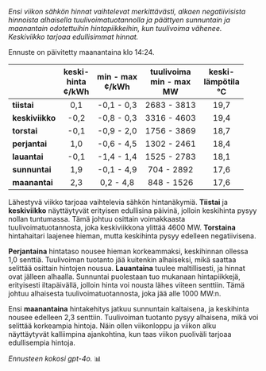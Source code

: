 *Ensi viikon sähkön hinnat vaihtelevat merkittävästi, alkaen negatiivisista hinnoista alhaisella tuulivoimatuotannolla ja päättyen sunnuntain ja maanantain odotettuihin hintapiikkeihin, kun tuulivoima vähenee. Keskiviikko tarjoaa edullisimmat hinnat.*

Ennuste on päivitetty maanantaina klo 14:24.

|              | keski-<br>hinta<br>¢/kWh | min - max<br>¢/kWh | tuulivoima<br>min - max<br>MW | keski-<br>lämpötila<br>°C |
|:-------------|:----------------:|:----------------:|:-------------:|:-------------:|
| **tiistai**  |       0,1        |     -0,1 - 0,3   |   2683 - 3813 |     19,7      |
| **keskiviikko** |      -0,2       |     -0,8 - 0,3   |   3316 - 4603 |     19,4      |
| **torstai**  |      -0,1        |     -0,9 - 2,0   |   1756 - 3869 |     18,7      |
| **perjantai**|       1,0        |     -0,6 - 4,5   |   1302 - 2461 |     18,4      |
| **lauantai** |      -0,1        |     -1,4 - 1,4   |   1525 - 2783 |     18,1      |
| **sunnuntai**|       1,9        |     -0,1 - 4,9   |   704 - 2892  |     17,6      |
| **maanantai**|       2,3        |     0,2 - 4,8    |   848 - 1526  |     17,6      |

Lähestyvä viikko tarjoaa vaihtelevia sähkön hintanäkymiä. **Tiistai** ja **keskiviikko** näyttäytyvät erityisen edullisina päivinä, jolloin keskihinta pysyy nollan tuntumassa. Tämä johtuu osittain voimakkaasta tuulivoimatuotannosta, joka keskiviikkona ylittää 4600 MW. **Torstaina** hintahaitari laajenee hieman, mutta keskihinta pysyy edelleen negatiivisena. 

**Perjantaina** hintataso nousee hieman korkeammaksi, keskihinnan ollessa 1,0 senttiä. Tuulivoiman tuotanto jää kuitenkin alhaiseksi, mikä saattaa selittää osittain hintojen nousua. **Lauantaina** tuulee maltillisesti, ja hinnat ovat jälleen alhaalla. Sunnuntai puolestaan tuo mukanaan hintapiikkejä, erityisesti iltapäivällä, jolloin hinta voi nousta lähes viiteen senttiin. Tämä johtuu alhaisesta tuulivoimatuotannosta, joka jää alle 1000 MW:n.

Ensi **maanantaina** hintakehitys jatkuu sunnuntain kaltaisena, ja keskihinta nousee edelleen 2,3 senttiin. Tuulivoiman tuotanto pysyy alhaisena, mikä voi selittää korkeampia hintoja. Näin ollen viikonloppu ja viikon alku näyttäytyvät kalliimpina ajankohtina, kun taas viikon puoliväli tarjoaa edullisempia hintoja.

*Ennusteen kokosi gpt-4o.* 📊
